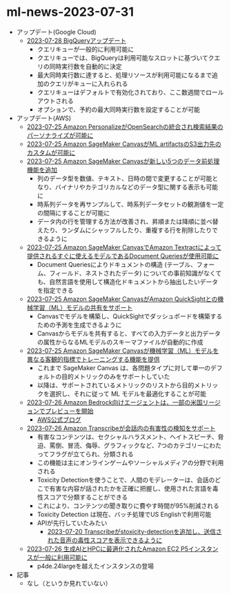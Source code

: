
# ml-news-2023-07-31

- アップデート(Google Cloud)
  - [2023-07-28 BigQueryアップデート](https://cloud.google.com/bigquery/docs/release-notes#July_28_2023)
    - クエリキューが一般的に利用可能に
    - クエリキューでは、BigQueryは利用可能なスロットに基づいてクエリの同時実行数を自動的に決定
    - 最大同時実行数に達すると、処理リソースが利用可能になるまで追加のクエリがキューに入れられる
    - クエリキューはデフォルトで有効化されており、ここ数週間でロールアウトされる
    - オプションで、予約の最大同時実行数を設定することが可能
- アップデート(AWS)
  - [2023-07-25 Amazon PersonalizeがOpenSearchの統合され検索結果のパーソナライズが可能に](https://aws.amazon.com/jp/about-aws/whats-new/2023/07/personalize-search-results-amazon-personalize-opensearch-integration/)
  - [2023-07-25 Amazon SageMaker CanvasがML artifactsのS3出力先のカスタムが可能に](https://aws.amazon.com/jp/about-aws/whats-new/2023/07/amazon-sagemaker-canvas-custom-s3-ml-artifacts/)
  - [2023-07-25 Amazon SageMaker Canvasが新しい5つのデータ前処理機能を追加](https://aws.amazon.com/jp/about-aws/whats-new/2023/07/amazon-sagemaker-canvas-data-preparation-five-capabilities/)
    - 列のデータ型を数値、テキスト、日時の間で変更することが可能となり、バイナリやカテゴリカルなどのデータ型に関する表示も可能に
    - 時系列データを再サンプルして、時系列データセットの観測値を一定の間隔にすることが可能に
    - データ内の行を管理する方法が改善され、昇順または降順に並べ替えたり、ランダムにシャッフルしたり、重複する行を削除したりできるように
  - [2023-07-25 Amazon SageMaker CanvasでAmazon Textractによって提供されるすぐに使えるモデルであるDocument Queriesが使用可能に](https://aws.amazon.com/jp/about-aws/whats-new/2023/07/amazon-sagemaker-document-queries-textract/)
    - Document Queriesによりドキュメントの構造 (テーブル、フォーム、フィールド、ネストされたデータ) についての事前知識がなくても、自然言語を使用して構造化ドキュメントから抽出したいデータを指定できる
  - [2023-07-25 Amazon SageMaker CanvasがAmazon QuickSightとの機械学習（ML）モデルの共有をサポート](https://aws.amazon.com/jp/about-aws/whats-new/2023/07/amazon-sagemaker-canvas-sharing-ml-models-amazon-quicksight/)
    - Canvasでモデルを構築し、QuickSightでダッシュボードを構築するための予測を生成できるように
    - Canvasからモデルを共有すると、すべての入力データと出力データの属性からなるMLモデルのスキーマファイルが自動的に作成
  - [2023-07-25 Amazon SageMaker Canvasが機械学習（ML）モデルを異なる客観的指標でトレーニングする機能を提供](https://aws.amazon.com/jp/about-aws/whats-new/2023/07/amazon-sagemaker-canvas-training-ml-models-objective-metrics/)
    - これまで SageMaker Canvas は、各問題タイプに対して単一のデフォルトの目的メトリックのみをサポートしていた
    - 以降は、サポートされているメトリックのリストから目的メトリックを選択し、それに従って ML モデルを最適化することが可能
  - [2023-07-26 Amazon Bedrock向けエージェントは、一部の米国リージョンでプレビューを開始](https://aws.amazon.com/jp/about-aws/whats-new/2023/07/enable-generative-ai-applications-complete-tasks/)
    - [AWS公式ブログ](https://aws.amazon.com/jp/blogs/aws/preview-enable-foundation-models-to-complete-tasks-with-agents-for-amazon-bedrock/)
  - [2023-07-26 Amazon Transcribeが会話内の有害性の検知をサポート](https://aws.amazon.com/jp/about-aws/whats-new/2023/07/amazon-transcribe-toxicity-detection-conversations/)
    - 有害なコンテンツは、セクシャルハラスメント、ヘイトスピーチ、脅迫、罵倒、冒涜、侮辱、グラフィックなど、7つのカテゴリーにわたってフラグが立てられ、分類される
    - この機能は主にオンラインゲームやソーシャルメディアの分野で利用される
    - Toxicity Detectionを使うことで、人間のモデレーターは、会話のどこで有害な内容が話されたかを正確に把握し、使用された言語を毒性スコアで分類することができる
    - これにより、コンテンツの聞き取りに費やす時間が95%削減される
    - Toxicity Detection は現在、バッチ処理でUS Englishで利用可能
    - APIが先行していたみたい
      - [2023-07-20 Transcribeがstoxicity-detectionを追加し、送信された音声の毒性スコアを表示できるように](https://awsapichanges.info/archive/changes/00fc0c-transcribe.html)
  - [2023-07-26 生成AIとHPCに最適化されたAmazon EC2 P5インスタンスが一般に利用可能に](https://aws.amazon.com/jp/about-aws/whats-new/2023/07/amazon-ec2-p5-instances-generative-ai-hpc-generally-available/)
    - p4de.24largeを越えたインスタンスの登場
- 記事
  - なし（というか見れていない）